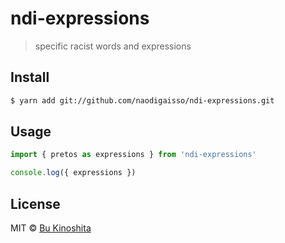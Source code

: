 # ndi-expressions

> specific racist words and expressions

## Install

```bash
$ yarn add git://github.com/naodigaisso/ndi-expressions.git
```

## Usage

```ts
import { pretos as expressions } from 'ndi-expressions'

console.log({ expressions })
```

## License

MIT © [Bu Kinoshita](https://bukinoshita.com)
